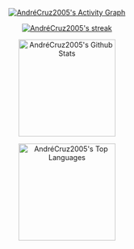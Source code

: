<div align=center>

<!--Graph-->
<a href="https://github.com/ashutosh00710/github-readme-activity-graph"><img alt="AndréCruz2005's Activity Graph" src="https://github-readme-activity-graph.vercel.app/graph/?username=AndreCruz2005&bg_color=0D1117&color=FFFFFF&line=F85D7F&point=FFFFFF&hide_border=true" /></a>

<!--Streak-->
<a href="https://github.com/ashutosh00710/github-readme-activity-graph"><img alt="AndréCruz2005's streak" src="https://github-readme-streak-stats-eight.vercel.app/?user=AndreCruz2005&theme=monokai-metallian&background=0D1117&hide_border=true&short_numbers=true"/></a>

<!--Stats-->
<a href="https://github.com/anuraghazra/github-readme-stats"><img alt="AndréCruz2005's Github Stats" src="https://denvercoder1-github-readme-stats.vercel.app/api/?username=AndreCruz2005&show_icons=true&include_all_commits=true&count_private=true&theme=react&hide_border=true&bg_color=0D1117&title_color=F85D7F&icon_color=F8D866" height="192px"/></a>

<!--Languages-->
<a href="https://github.com/anuraghazra/github-readme-stats"><img alt="AndréCruz2005's Top Languages" src="https://denvercoder1-github-readme-stats.vercel.app/api/top-langs/?username=AndreCruz2005&langs_count=8&layout=compact&theme=react&hide_border=true&bg_color=0D1117&title_color=F85D7F&icon_color=F8D866&hide=Jupyter%20Notebook,Roff" height="192px"/></a>
  
</div>



